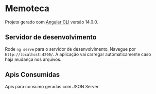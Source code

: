 # Memoteca

Projeto gerado com [Angular CLI](https://github.com/angular/angular-cli) versão 14.0.0.

## Servidor de desenvolvimento

Rode `ng serve` para o servidor de desenvolvimento. Navegue por `http://localhost:4200/`. A aplicação vai carregar automaticamente caso haja mudança nos arquivos.

## Apis Consumidas

Apis para consumo geradas com JSON Server.



